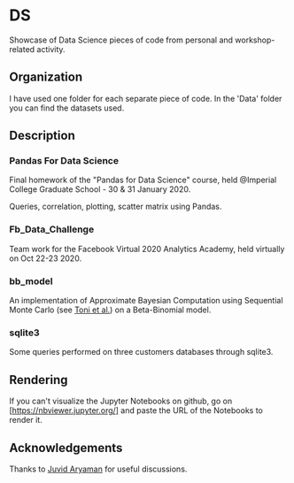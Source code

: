 
# DS
Showcase of Data Science pieces of code from personal and workshop-related activity. 

## Organization
I have used one folder for each separate piece of code. In the 'Data' folder you can find the datasets used.

## Description

### Pandas For Data Science
Final homework of the "Pandas for Data Science" course, held @Imperial College Graduate School - 30 & 31 January 2020.

Queries, correlation, plotting, scatter matrix using Pandas.

### Fb_Data_Challenge
Team work for the Facebook Virtual 2020 Analytics Academy, held virtually on Oct 22-23 2020.

### bb_model
An implementation of Approximate Bayesian Computation using Sequential Monte Carlo (see [Toni et al.](https://royalsocietypublishing.org/doi/10.1098/rsif.2008.0172)) on a Beta-Binomial model.

### sqlite3
Some queries performed on three customers databases through sqlite3.

## Rendering
If you can't visualize the Jupyter Notebooks on github, go on [https://nbviewer.jupyter.org/] and paste the URL of the Notebooks to render it.

## Acknowledgements
Thanks to [Juvid Aryaman](https://github.com/jaryaman) for useful discussions.
